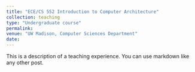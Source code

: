 ```yaml
---
title: "ECE/CS 552 Introduction to Computer Architecture"
collection: teaching
type: "Undergraduate course"
permalink:
venue: "UW Madison, Computer Sciences Department"
date:  
---
```


This is a description of a teaching experience. You can use markdown like any other post.
